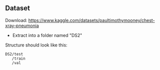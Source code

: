 ## Dataset 

Download: https://www.kaggle.com/datasets/paultimothymooney/chest-xray-pneumonia

* Extract into a folder named "DS2"

Structure should look like this:

```
DS2/test
   /train
   /val 

```